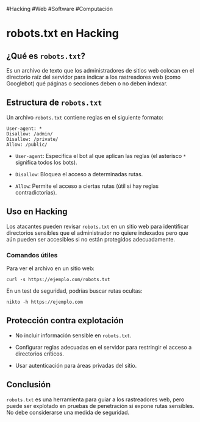 #Hacking #Web #Software #Computación 
# robots.txt en Hacking

## ¿Qué es `robots.txt`?

Es un archivo de texto que los administradores de sitios web colocan en el directorio raíz del servidor para indicar a los rastreadores web (como Googlebot) qué páginas o secciones deben o no deben indexar.

## Estructura de `robots.txt`

Un archivo `robots.txt` contiene reglas en el siguiente formato:

```
User-agent: *
Disallow: /admin/
Disallow: /private/
Allow: /public/
```

- `User-agent`: Especifica el bot al que aplican las reglas (el asterisco `*` significa todos los bots).
    
- `Disallow`: Bloquea el acceso a determinadas rutas.
    
- `Allow`: Permite el acceso a ciertas rutas (útil si hay reglas contradictorias).
    

## Uso en Hacking

Los atacantes pueden revisar `robots.txt` en un sitio web para identificar directorios sensibles que el administrador no quiere indexados pero que aún pueden ser accesibles si no están protegidos adecuadamente.

### Comandos útiles

Para ver el archivo en un sitio web:

```
curl -s https://ejemplo.com/robots.txt
```

En un test de seguridad, podrías buscar rutas ocultas:

```
nikto -h https://ejemplo.com
```

## Protección contra explotación

- No incluir información sensible en `robots.txt`.
    
- Configurar reglas adecuadas en el servidor para restringir el acceso a directorios críticos.
    
- Usar autenticación para áreas privadas del sitio.
    

## Conclusión

`robots.txt` es una herramienta para guiar a los rastreadores web, pero puede ser explotado en pruebas de penetración si expone rutas sensibles. No debe considerarse una medida de seguridad.